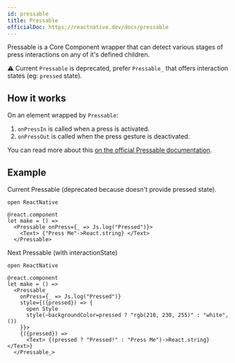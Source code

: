 ```yaml
---
id: pressable
title: Pressable
officialDoc: https://reactnative.dev/docs/pressable
---
```


Pressable is a Core Component wrapper that can detect various stages of press interactions on any of it's defined children.

⚠️ Current `Pressable` is deprecated, prefer `Pressable_` that offers interaction states (eg: `pressed` state).

## How it works

On an element wrapped by `Pressable`:

1. `onPressIn` is called when a press is activated.
2. `onPressOut` is called when the press gesture is deactivated.

You can read more about this [on the official Pressable documentation](https://reactnative.dev/docs/pressable).

## Example

Current Pressable (deprecated because doesn't provide pressed state).

```rescript
open ReactNative

@react.component
let make = () =>
  <Pressable onPress={_ => Js.log("Pressed")}>
    <Text> {"Press Me"->React.string} </Text>
  </Pressable>
```

Next Pressable (with interactionState)

```rescript
open ReactNative

@react.component
let make = () =>
  <Pressable_
    onPress={_ => Js.log("Pressed")}
    style={({pressed}) => {
      open Style
      style(~backgroundColor=pressed ? "rgb(210, 230, 255)" : "white", ())
    }}>
    {({pressed}) =>
      <Text> {(pressed ? "Pressed!" : "Press Me")->React.string} </Text>}
  </Pressable_>
```
